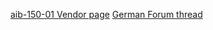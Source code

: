
[aib-150-01 Vendor page](https://www.siedle.de/de-de/home/service/linked-pages/produktkatalog/tuersprechanlagen-innen/siedle-basic/aib-150-01/)
[German Forum thread](https://www.mikrocontroller.net/topic/308271)